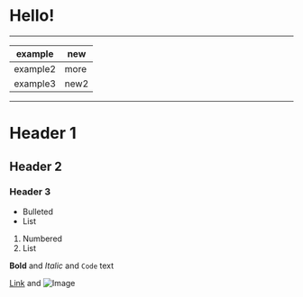 # Hello!

--------------
example|new|
-----|-----|
example2|more|and more|
example3|new2|
---------------



# Header 1
## Header 2
### Header 3

- Bulleted
- List

1. Numbered
2. List

**Bold** and _Italic_ and `Code` text

[Link](url) and ![Image](src)
